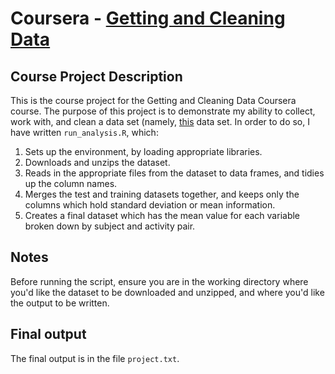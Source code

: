 # Coursera - [Getting and Cleaning Data](https://www.coursera.org/learn/data-cleaning/)
## Course Project Description
This is the course project for the Getting and Cleaning Data Coursera course.  The purpose of this project is to demonstrate my ability to collect, work with, and clean a data set (namely, [this](http://archive.ics.uci.edu/ml/datasets/Human+Activity+Recognition+Using+Smartphones) data set.  In order to do so, I have written `run_analysis.R`, which:  
1. Sets up the environment, by loading appropriate libraries.  
2. Downloads and unzips the dataset.  
3. Reads in the appropriate files from the dataset to data frames, and tidies up the column names.  
4. Merges the test and training datasets together, and keeps only the columns which hold standard deviation or mean information.  
5. Creates a final dataset which has the mean value for each variable broken down by subject and activity pair.  

## Notes
Before running the script, ensure you are in the working directory where you'd like the dataset to be downloaded and unzipped, and where you'd like the output to be written.  

## Final output
The final output is in the file `project.txt`.
